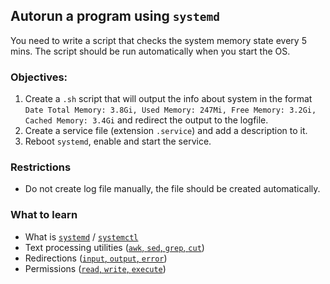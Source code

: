 ## Autorun a program using ```systemd```
You need to write a script that checks the system memory state every 5 mins. The script should be run automatically when you start the OS.

### Objectives:
1) Create a `.sh` script that will output the info about system in the format `Date Total Memory: 3.8Gi, Used Memory: 247Mi, Free Memory: 3.2Gi, Cached Memory: 3.4Gi` and redirect the output to the logfile.
2) Create a service file (extension `.service`) and add a description to it.
3) Reboot `systemd`, enable and start the service.

### Restrictions
- Do not create log file manually, the file should be created automatically.

### What to learn
- What is [`systemd`](https://systemd.io/) / [`systemctl`](https://www.redhat.com/sysadmin/linux-systemctl-manage-services)
- Text processing utilities ([`awk`, `sed`, `grep`, `cut`](https://www.baeldung.com/linux/grep-sed-awk-differences))
- Redirections ([`input`, `output`, `error`](https://www.geeksforgeeks.org/input-output-redirection-in-linux/amp/))
- Permissions ([`read`, `write`, `execute`](https://www.geeksforgeeks.org/permissions-in-linux/amp/))
